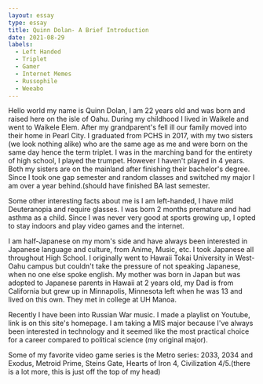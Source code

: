 ```yaml
---
layout: essay
type: essay
title: Quinn Dolan- A Brief Introduction
date: 2021-08-29
labels:
  - Left Handed
  - Triplet
  - Gamer
  - Internet Memes
  - Russophile
  - Weeabo
---
```

Hello world my name is Quinn Dolan, I am 22 years old and was born and raised here on the isle of Oahu. During my childhood I lived in Waikele and went to Waikele Elem. After my grandparent's fell ill our family moved into their home in Pearl City. I graduated from PCHS in 2017, with my two sisters (we look nothing alike) who are the same age as me and were born on the same day hence the term triplet. I was in the marching band for the entirety of high school, I played the trumpet. However I haven't played in 4 years. Both my sisters are on the mainland after finishing their bachelor's degree. Since I took one gap semester and random classes and switched my major I am over a year behind.(should have finished BA last semester.

Some other interesting facts about me is I am left-handed, I have mild Deuteranopia and require glasses. I was born 2 months premature and had asthma as a child. Since I was never very good at sports growing up, I opted to stay indoors and play video games and the internet. 

I am half-Japanese on my mom's side and have always been interested in Japanese language and culture, from Anime, Music, etc. I took Japanese all throughout High School. I originally went to Hawaii Tokai University in West-Oahu campus but couldn't take the pressure of not speaking Japanese, when no one else spoke english. 
My mother was born in Japan but was adopted to Japanese parents in Hawaii at 2 years old, my Dad is from California but grew up in Minnapolis, Minnesota left when he was 13 and lived on this own. They met in college at UH Manoa.

Recently I have been into Russian War music. I made a playlist on Youtube, link is on this site's homepage. I am taking a MIS major because I've always been interested in technology and it seemed like the most practical choice for a career compared to political science (my original major).

Some of my favorite video game series is the Metro series: 2033, 2034 and Exodus, Metroid Prime, Steins Gate, Hearts of Iron 4, Civilization 4/5.(there is a lot more, this is just off the top of my head)
